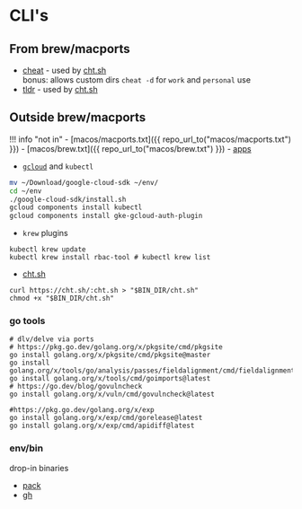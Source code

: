 # CLI's

## From brew/macports

- [cheat](https://github.com/cheat/cheat) - used by [cht.sh]()<br>
  bonus: allows custom dirs `cheat -d` for `work` and `personal` use
- [tldr](https://dbrgn.github.io/tealdeer/) - used by [cht.sh]()

## Outside brew/macports

!!! info "not in"
    - [macos/macports.txt]({{ repo_url_to("macos/macports.txt") }})
    - [macos/brew.txt]({{ repo_url_to("macos/brew.txt") }})
    - [apps](apps.md)

- [`gcloud`](https://cloud.google.com/sdk/docs/install) and `kubectl`
```sh
mv ~/Download/google-cloud-sdk ~/env/
cd ~/env
./google-cloud-sdk/install.sh
gcloud components install kubectl
gcloud components install gke-gcloud-auth-plugin
```
- `krew` plugins
```shell
kubectl krew update
kubectl krew install rbac-tool # kubectl krew list
```
- [cht.sh](https://github.com/chubin/cheat.sh#installation)
```shell
curl https://cht.sh/:cht.sh > "$BIN_DIR/cht.sh"
chmod +x "$BIN_DIR/cht.sh"
```

### go tools
```shell
# dlv/delve via ports
# https://pkg.go.dev/golang.org/x/pkgsite/cmd/pkgsite
go install golang.org/x/pkgsite/cmd/pkgsite@master
go install golang.org/x/tools/go/analysis/passes/fieldalignment/cmd/fieldalignment@latest
go install golang.org/x/tools/cmd/goimports@latest
# https://go.dev/blog/govulncheck
go install golang.org/x/vuln/cmd/govulncheck@latest

#https://pkg.go.dev/golang.org/x/exp
go install golang.org/x/exp/cmd/gorelease@latest
go install golang.org/x/exp/cmd/apidiff@latest
```

### env/bin
drop-in binaries

- [pack](https://github.com/buildpacks/pack/releases)
- [gh](https://cli.github.com/)
